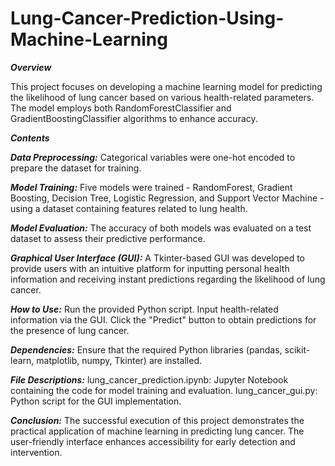 # Lung-Cancer-Prediction-Using-Machine-Learning

***Overview***

This project focuses on developing a machine learning model for predicting the likelihood of lung cancer based on various health-related parameters. The model employs both RandomForestClassifier and GradientBoostingClassifier algorithms to enhance accuracy.

***Contents***

***Data Preprocessing:***
Categorical variables were one-hot encoded to prepare the dataset for training.

***Model Training:***
Five models were trained - RandomForest, Gradient Boosting, Decision Tree, Logistic Regression, and Support Vector Machine - using a dataset containing features related to lung health.

***Model Evaluation:***
The accuracy of both models was evaluated on a test dataset to assess their predictive performance.

***Graphical User Interface (GUI):***
A Tkinter-based GUI was developed to provide users with an intuitive platform for inputting personal health information and receiving instant predictions regarding the likelihood of lung cancer.

***How to Use:***
Run the provided Python script.
Input health-related information via the GUI.
Click the "Predict" button to obtain predictions for the presence of lung cancer.

***Dependencies:***
Ensure that the required Python libraries (pandas, scikit-learn, matplotlib, numpy, Tkinter) are installed.

***File Descriptions:***
lung_cancer_prediction.ipynb: Jupyter Notebook containing the code for model training and evaluation.
lung_cancer_gui.py: Python script for the GUI implementation.

***Conclusion:***
The successful execution of this project demonstrates the practical application of machine learning in predicting lung cancer. The user-friendly interface enhances accessibility for early detection and intervention.
